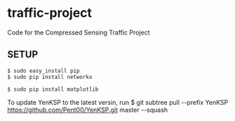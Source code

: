 traffic-project
===============

Code for the Compressed Sensing Traffic Project

SETUP
-----
    $ sudo easy_install pip
    $ sudo pip install networkx

    $ sudo pip install matplotlib

To update YenKSP to the latest versin, run
    $ git subtree pull --prefix YenKSP https://github.com/Pent00/YenKSP.git master --squash
